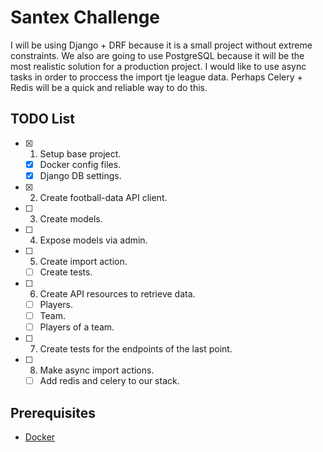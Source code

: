 # Santex Challenge

I will be using Django + DRF because it is a small project without extreme constraints.
We also are going to use PostgreSQL because it will be the most realistic solution for a production project.
I would like to use async tasks in order to proccess the import tje league data.
Perhaps Celery + Redis will be a quick and reliable way to do this.

## TODO List

- [x] 1. Setup base project.
    - [x] Docker config files.
    - [x] Django DB settings.
- [x] 2. Create football-data API client.
- [ ] 3. Create models.
- [ ] 4. Expose models via admin.
- [ ] 5. Create import action.
    - [ ] Create tests.
- [ ] 6. Create API resources to retrieve data.
    - [ ] Players.
    - [ ] Team.
    - [ ] Players of a team.
- [ ] 7. Create tests for the endpoints of the last point.
- [ ] 8. Make async import actions.
    - [ ] Add redis and celery to our stack.

## Prerequisites

- [Docker](https://docs.docker.com/docker-for-mac/install/)